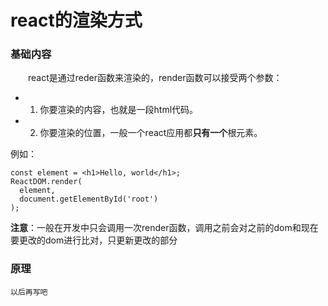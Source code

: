 # react的渲染方式

### 基础内容
　　react是通过reder函数来渲染的，render函数可以接受两个参数：

  - 1. 你要渲染的内容，也就是一段html代码。
  - 2. 你要渲染的位置，一般一个react应用都**只有一个**根元素。  

例如：
```
const element = <h1>Hello, world</h1>;
ReactDOM.render(
  element,
  document.getElementById('root')
);
```
  **注意**：一般在开发中只会调用一次render函数，调用之前会对之前的dom和现在要更改的dom进行比对，只更新更改的部分

### 原理
    以后再写吧